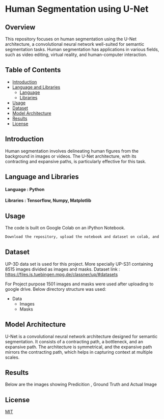 
# Human Segmentation using U-Net

## Overview
This repository focuses on human segmentation using the U-Net architecture, a convolutional neural network well-suited for semantic segmentation tasks. Human segmentation has applications in various fields, such as video editing, virtual reality, and human-computer interaction.

## Table of Contents  
- [Introduction](#Introduction)
- [Language and Libraries](#language-and-libraries )
    - [Language](#language)
    - [Libraries](#libraries)
- [Usage](#usage)
- [Dataset](#dataset)
- [Model Architecture](#model-architecture)
- [Results](#results)
- [License](#license)




## Introduction
Human segmentation involves delineating human figures from the background in images or videos. The U-Net architecture, with its contracting and expansive paths, is particularly effective for this task.

## Language and Libraries
#### Language : Python
#### Libraries : Tensorflow, Numpy, Matplotlib

## Usage
The code is built on Google Colab on an iPython Notebook.
```bash
Download the repository, upload the notebook and dataset on colab, and execute!
```

## Dataset
UP-3D data set is used for this project. More specially UP-S31 containing 8515 images divided as images and masks.
Dataset link : https://files.is.tuebingen.mpg.de/classner/up/#datasets

For Project purpose 1501 images and masks were used after uploading to google drive. Below directory structure was used:

- Data 
    - Images
    - Masks

## Model Architecture
U-Net is a convolutional neural network architecture designed for semantic segmentation. It consists of a contracting path, a bottleneck, and an expansive path. The architecture is symmetrical, and the expansive path mirrors the contracting path, which helps in capturing context at multiple scales.

## Results
Below are the images showing Predicition , Ground Truth and Actual Image 


## License
[MIT](https://choosealicense.com/licenses/mit/)








